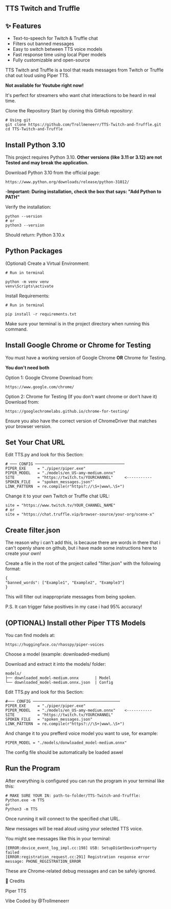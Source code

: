 ## TTS Twitch and Truffle

## ✨ Features

* Text-to-speech for Twitch & Truffle chat
* Filters out banned messages
* Easy to switch between TTS voice models
* Fast response time using local Piper models
* Fully customizable and open-source

TTS Twitch and Truffle is a tool that reads messages from Twitch or Truffle chat out loud using Piper TTS. 

**Not available for Youtube right now!**

It's perfect for streamers who want chat interactions to be heard in real time.

Clone the Repository
Start by cloning this GitHub repository:

    # Using git
    git clone https://github.com/Trollmeneerr/TTS-Twitch-and-Truffle.git
    cd TTS-Twitch-and-Truffle

## Install Python 3.10

This project requires Python 3.10. **Other versions (like 3.11 or 3.12) are not Tested and may break the application.**

Download Python 3.10 from the official page:
    
    https://www.python.org/downloads/release/python-31012/

-**Important: During installation, check the box that says:
"Add Python to PATH"**

Verify the installation:

    python --version
    # or
    python3 --version
Should return: Python 3.10.x

## Python Packages

(Optional) Create a Virtual Environment:

    # Run in terminal

    python -m venv venv
    venv\Scripts\activate

Install Requirements:

    # Run in terminal

    pip install -r requirements.txt

Make sure your terminal is in the project directory when running this command.

## Install Google Chrome or Chrome for Testing

You must have a working version of Google Chrome **OR** Chrome for Testing.

**You don't need both**

Option 1: Google Chrome
Download from: 

    https://www.google.com/chrome/

Option 2: Chrome for Testing (If you don't want chrome or don't have it)
Download from: 

    https://googlechromelabs.github.io/chrome-for-testing/

Ensure you also have the correct version of ChromeDriver that matches your browser version.

## Set Your Chat URL
Edit TTS.py and look for this Section:

    # ─── CONFIG ───────────────────────────────────────
    PIPER_EXE     = "./piper/piper.exe" 
    PIPER_MODEL   = "./models/en_US-amy-medium.onnx"
    SITE          = "https://twitch.tv/YOURCHANNEL"     <-----------
    SPOKEN_FILE   = "spoken_messages.json"`
    LINK_PATTERN  = re.compile(r"https?://\S+|www\.\S+")

Change it to your own Twitch or Truffle chat URL:

    site = "https://www.twitch.tv/YOUR_CHANNEL_NAME"
    # or
    site = "https://chat.truffle.vip/browser-source/your-org/scene-x"

## Create filter.json
The reason why i can't add this, is because there are words in there that i can't openly share on github, but i have made some instructions here to create your own!

Create a file in the root of the project called "filter.json" with the following format:

    {
    "banned_words": ["Example1", "Example2", "Example3"]
    }

This will filter out inappropriate messages from being spoken.

P.S. It can trigger false positives in my case i had 95% accuracy!

## (OPTIONAL) Install other Piper TTS Models

You can find models at:

    https://huggingface.co/rhasspy/piper-voices

Choose a model (example: downloaded-medium)

Download and extract it into the models/ folder:

    models/
    ├── downloaded_model-medium.onnx       | Model
    └── downloaded_model-medium.onnx.json  | Config

Edit TTS.py and look for this Section:

    #─── CONFIG ──────────────────────────────────────
    PIPER_EXE     = "./piper/piper.exe"
    PIPER_MODEL   = "./models/en_US-amy-medium.onnx"    <-----------
    SITE          = "https://twitch.tv/YOURCHANNEL"     
    SPOKEN_FILE   = "spoken_messages.json"
    LINK_PATTERN  = re.compile(r"https?://\S+|www\.\S+")

And change it to you prefferd voice model you want to use, for example:

    PIPER_MODEL = "./models/donwloaded_model-medium.onnx"

The config file should be automatically be loaded aswel

## Run the Program

After everything is configured you can run the program in your terminal like this:

    # MAKE SURE YOUR IN: path-to-folder/TTS-Twitch-and-Truffle:
    Python.exe -m TTS
    or
    Python3 -m TTS



Once running it will connect to the specified chat URL.

New messages will be read aloud using your selected TTS voice.

You might see messages like this in your terminal:

    [ERROR:device_event_log_impl.cc:198] USB: SetupDiGetDeviceProperty failed
    [ERROR:registration_request.cc:291] Registration response error message: PHONE_REGISTRATION_ERROR

These are Chrome-related debug messages and can be safely ignored.

🙌 Credits

Piper TTS

Vibe Coded by @Trollmeneerr